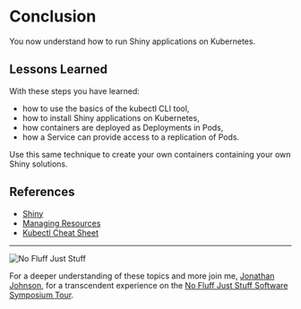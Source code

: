# Conclusion #

You now understand how to run Shiny applications on Kubernetes.

## Lessons Learned ##

With these steps you have learned:

- how to use the basics of the kubectl CLI tool,
- how to install Shiny applications on Kubernetes,
- how containers are deployed as Deployments in Pods,
- how a Service can provide access to a replication of Pods.

Use this same technique to create your own containers containing your own Shiny solutions.

## References ##

- [Shiny](https://shiny.rstudio.com/)
- [Managing Resources](https://kubernetes.io/docs/concepts/cluster-administration/manage-deployment/)
- [Kubectl Cheat Sheet](https://kubernetes.io/docs/reference/kubectl/cheatsheet/)

------
![No Fluff Just Stuff](/javajon/courses/kubernetes-applications/r-shiny/assets/nfjs.png "No Fluff Just Stuff")

For a deeper understanding of these topics and more join me, [Jonathan Johnson](https://www.linkedin.com/in/javajon/), for a transcendent experience on the [No Fluff Just Stuff Software Symposium Tour](https://nofluffjuststuff.com/home/main).